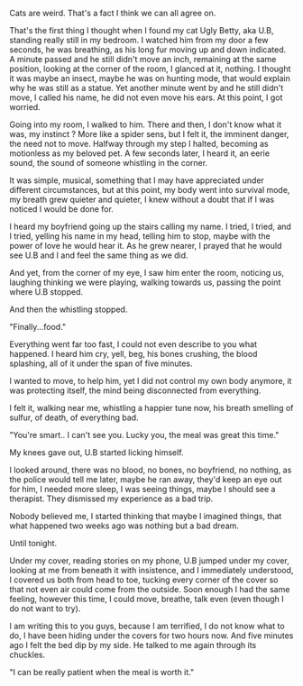 Cats are weird. That's a fact I think we can all agree on. 

That's the first thing I thought when I found my cat Ugly Betty, aka U.B, standing really still in my bedroom. I watched him from my door a few seconds, he was breathing, as his long fur moving up and down indicated. A minute passed and he still didn't move an inch, remaining at the same position, looking at the corner of the room, I glanced at it, nothing. I thought it was maybe an insect, maybe he was on hunting mode, that would explain why he was still as a statue. Yet another minute went by and he still didn't move, I called his name, he did not even move his ears. At this point, I got worried.

Going into my room, I walked to him. There and then, I don't know what it was, my instinct ? More like a spider sens, but I felt it, the imminent danger, the need not to move. Halfway through my step I halted, becoming as motionless as my beloved pet. A few seconds later, I heard it, an eerie sound, the sound of someone whistling in the corner.

It was simple, musical, something that I may have appreciated under different circumstances, but at this point, my body went into survival mode, my breath grew quieter and quieter, I knew without a doubt that if I was noticed I would be done for.

I heard my boyfriend going up the stairs calling my name. I tried, I tried, and I tried, yelling his name in my head, telling him to stop, maybe with the power of love he would hear it. As he grew nearer, I prayed that he would see U.B and I and feel the same thing as we did.

And yet, from the corner of my eye, I saw him enter the room, noticing us, laughing thinking we were playing, walking towards us, passing the point where U.B stopped.

And then the whistling stopped.

"Finally...food." 

Everything went far too fast, I could not even describe to you what happened. I heard him cry, yell, beg, his bones crushing, the blood splashing, all of it under the span of five minutes.

I wanted to move, to help him, yet I did not control my own body anymore, it was protecting itself, the mind being disconnected from everything. 

I felt it, walking near me, whistling a happier tune now, his breath smelling of sulfur, of death, of everything bad. 

"You're smart.. I can't see you. Lucky you, the meal was great this time." 

My knees gave out, U.B started licking himself. 

I looked around, there was no blood, no bones, no boyfriend, no nothing, as the police would tell me later, maybe he ran away, they'd keep an eye out for him, I needed more sleep, I was seeing things, maybe I should see a therapist. They dismissed my experience as a bad trip.

Nobody believed me, I started thinking that maybe I imagined things, that what happened two weeks ago was nothing but a bad dream.

Until tonight. 

Under my cover, reading stories on my phone, U.B jumped under my cover, looking at me from beneath it with insistence, and I immediately understood, I covered us both from head to toe, tucking every corner of the cover so that not even air could come from the outside. Soon enough I had the same feeling, however this time, I could move, breathe, talk even (even though I do not want to try). 

I am writing this to you guys, because I am terrified, I do not know what to do, I have been hiding under the covers for two hours now. And five minutes ago I felt the bed dip by my side. He talked to me again through its chuckles. 

"I can be really patient when the meal is worth it."